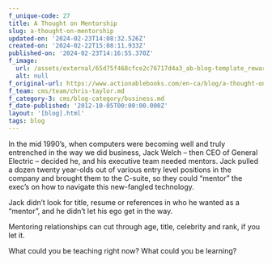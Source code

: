 ```yaml
---
f_unique-code: 27
title: A Thought on Mentorship
slug: a-thought-on-mentorship
updated-on: '2024-02-23T14:08:32.526Z'
created-on: '2024-02-22T15:08:11.933Z'
published-on: '2024-02-23T14:16:55.370Z'
f_image:
  url: /assets/external/65d75f468cfce2c76717d4a3_ab-blog-template_reward.jpeg
  alt: null
f_original-url: https://www.actionablebooks.com/en-ca/blog/a-thought-on-mentorship/
f_team: cms/team/chris-taylor.md
f_category-3: cms/blog-category/business.md
f_date-published: '2012-10-05T00:00:00.000Z'
layout: '[blog].html'
tags: blog
---
```


In the mid 1990’s, when computers were becoming well and truly entrenched in the way we did business, Jack Welch – then CEO of General Electric – decided he, and his executive team needed mentors. Jack pulled a dozen twenty year-olds out of various entry level positions in the company and brought them to the C-suite, so they could “mentor” the exec’s on how to navigate this new-fangled technology.

Jack didn’t look for title, resume or references in who he wanted as a “mentor”, and he didn’t let his ego get in the way.

Mentoring relationships can cut through age, title, celebrity and rank, if you let it.

What could you be teaching right now? What could you be learning?
